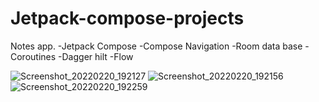 # Jetpack-compose-projects

Notes app.
-Jetpack Compose
-Compose Navigation
-Room data base
-Coroutines 
-Dagger hilt
-Flow

![Screenshot_20220220_192127](https://user-images.githubusercontent.com/27670207/154855802-8bda0a31-cf58-44ca-8c2b-464041b27151.png)
![Screenshot_20220220_192156](https://user-images.githubusercontent.com/27670207/154855803-ca226d21-735c-43b2-83dc-e3e2ac8cc10b.png)
![Screenshot_20220220_192259](https://user-images.githubusercontent.com/27670207/154855804-9324804c-6683-4297-b8fb-d667d8ffa19e.png)
